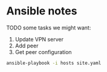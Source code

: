 # Ansible notes

TODO some tasks we might want:
1. Update VPN server
2. Add peer
3. Get peer configuration

```bash
ansible-playbook -i hosts site.yaml
```
